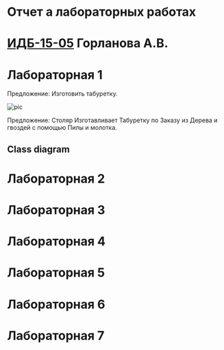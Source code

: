 # Отчет а лабораторных работах
# [ИДБ-15-05](https://github.com/stankin/design-2018/wiki/list-idb-15-05) Горланова А.В.

# Лабораторная 1

Предложение: Изготовить табуретку.

![pic](https://github.com/GorlanovaAV/gorlanovaAV.github.io/blob/master/Lab%201/6%20%D0%BE%D1%82%D0%B2%D0%B5%D1%82%D0%BE%D0%B2.png?raw=true)

Предложение: Столяр Изготавливает Табуретку по Заказу из Дерева и гвоздей с помощью Пилы и молотка.

## Class diagram



# Лабораторная 2

# Лабораторная 3

# Лабораторная 4

# Лабораторная 5

# Лабораторная 6

# Лабораторная 7
